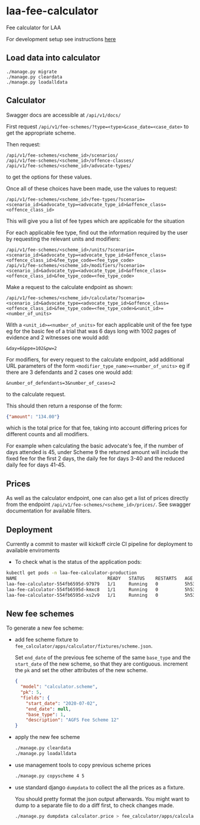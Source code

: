 # laa-fee-calculator
Fee calculator for LAA

For development setup see instructions [here](./docs/DEVELOPMENT.md)

## Load data into calculator

```
./manage.py migrate
./manage.py cleardata
./manage.py loadalldata
```

## Calculator


Swagger docs are accessible at `/api/v1/docs/`

First request `/api/v1/fee-schemes/?type=<type>&case_date=<case_date>` to get the appropriate scheme.

Then request:

```curl
/api/v1/fee-schemes/<scheme_id>/scenarios/
/api/v1/fee-schemes/<scheme_id>/offence-classes/
/api/v1/fee-schemes/<scheme_id>/advocate-types/
```

to get the options for these values.

Once all of these choices have been made, use the values to request:

```curl
/api/v1/fee-schemes/<scheme_id>/fee-types/?scenario=<scenario_id>&advocate_typ=<advocate_type_id>&offence_class=<offence_class_id>
```

This will give you a list of fee types which are applicable for the situation

For each applicable fee type, find out the information required by the user
by requesting the relevant units and modifiers:

```curl
/api/v1/fee-schemes/<scheme_id>/units/?scenario=<scenario_id>&advocate_typ=<advocate_type_id>&offence_class=<offence_class_id>&fee_type_code=<fee_type_code>
/api/v1/fee-schemes/<scheme_id>/modifiers/?scenario=<scenario_id>&advocate_typ=<advocate_type_id>&offence_class=<offence_class_id>&fee_type_code=<fee_type_code>
```

Make a request to the calculate endpoint as shown:

```curl
/api/v1/fee-schemes/<scheme_id>/calculate/?scenario=<scenario_id>&advocate_type=<advocate_type_id>&offence_class=<offence_class_id>&fee_type_code=<fee_type_code>&<unit_id>=<number_of_units>
```

With a `<unit_id>=<number_of_units>` for each applicable unit of the fee type eg for the basic fee of a trial that was 6 days long with 1002 pages of evidence and 2 witnesses one would add:

```curl
&day=6&ppe=102&pw=2
```

For modifiers, for every request to the calculate endpoint, add additional URL parameters of the form `<modifier_type_name>=<number_of_units>` eg if there are 3 defendants and 2 cases one would add:

```curl
&number_of_defendants=3&number_of_cases=2
```

to the calculate request.

This should then return a response of the form:

```json
{"amount": "134.00"}
```

which is the total price for that fee, taking into account differing prices for different counts and all modifiers.

For example when calculating the basic advocate's fee, if the number of days attended is 45, under Scheme 9 the returned amount will include the fixed fee for the first 2 days, the daily fee for days 3-40 and the reduced daily fee for days 41-45.

## Prices


As well as the calculator endpoint, one can also get a list of prices directly from the endpoint `/api/v1/fee-schemes/<scheme_id>/prices/`. See swagger documentation for available filters.

## Deployment

Currently a commit to master will kickoff circle CI pipeline for deployment to available enviroments

* To check what is the status of the application pods:

```bash
kubectl get pods -n laa-fee-calculator-production
NAME                                  READY   STATUS    RESTARTS   AGE
laa-fee-calculator-554fb6595d-97979   1/1     Running   0          5h53m
laa-fee-calculator-554fb6595d-kmxc8   1/1     Running   0          5h53m
laa-fee-calculator-554fb6595d-xs2v9   1/1     Running   0          5h53m
```

## New fee schemes

To generate a new fee scheme:

* add fee scheme fixture to `fee_calculator/apps/calculator/fixtures/scheme.json`.

  Set `end_date` of the previous fee scheme of the same `base_type` and the `start_date` of the new scheme, so that they are contiguous. increment the `pk` and set the other attributes of the new scheme.

  ```json
  {
    "model": "calculator.scheme",
    "pk": 5,
    "fields": {
      "start_date": "2020-07-02",
      "end_date": null,
      "base_type": 1,
      "description": "AGFS Fee Scheme 12"
  }
  ```

* apply the new fee scheme

  ```bash
  ./manage.py cleardata
  ./manage.py loadalldata
  ```

* use management tools to copy previous scheme prices

  ```bash
  ./manage.py copyscheme 4 5
  ```

* use standard django `dumpdata` to collect the all the prices as a fixture.

  You should pretty format the json output afterwards. You might want to dump to a separate file to do a diff first, to check changes made.

  ```bash
  ./manage.py dumpdata calculator.price > fee_calculator/apps/calculator/fixtures/price.json
  ```

